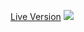 <a href="https://leubomfim.github.io/laslessVPN/">Live Version</a>
<img src="https://user-images.githubusercontent.com/101958997/200083318-d52c060d-1873-4df8-8471-6066c9013fba.png" />
